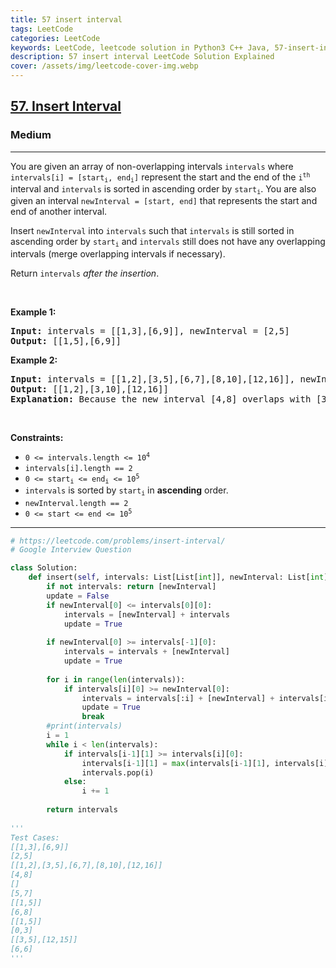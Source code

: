 ```yaml
---
title: 57 insert interval
tags: LeetCode
categories: LeetCode
keywords: LeetCode, leetcode solution in Python3 C++ Java, 57-insert-interval solution
description: 57 insert interval LeetCode Solution Explained
cover: /assets/img/leetcode-cover-img.webp
---
```





<h2><a href="https://leetcode.com/problems/insert-interval/">57. Insert Interval</a></h2><h3>Medium</h3><hr><div><p>You are given an array of non-overlapping intervals <code>intervals</code> where <code>intervals[i] = [start<sub>i</sub>, end<sub>i</sub>]</code> represent the start and the end of the <code>i<sup>th</sup></code> interval and <code>intervals</code> is sorted in ascending order by <code>start<sub>i</sub></code>. You are also given an interval <code>newInterval = [start, end]</code> that represents the start and end of another interval.</p>

<p>Insert <code>newInterval</code> into <code>intervals</code> such that <code>intervals</code> is still sorted in ascending order by <code>start<sub>i</sub></code> and <code>intervals</code> still does not have any overlapping intervals (merge overlapping intervals if necessary).</p>

<p>Return <code>intervals</code><em> after the insertion</em>.</p>

<p>&nbsp;</p>
<p><strong>Example 1:</strong></p>

<pre><strong>Input:</strong> intervals = [[1,3],[6,9]], newInterval = [2,5]
<strong>Output:</strong> [[1,5],[6,9]]
</pre>

<p><strong>Example 2:</strong></p>

<pre><strong>Input:</strong> intervals = [[1,2],[3,5],[6,7],[8,10],[12,16]], newInterval = [4,8]
<strong>Output:</strong> [[1,2],[3,10],[12,16]]
<strong>Explanation:</strong> Because the new interval [4,8] overlaps with [3,5],[6,7],[8,10].
</pre>

<p>&nbsp;</p>
<p><strong>Constraints:</strong></p>

<ul>
	<li><code>0 &lt;= intervals.length &lt;= 10<sup>4</sup></code></li>
	<li><code>intervals[i].length == 2</code></li>
	<li><code>0 &lt;= start<sub>i</sub> &lt;= end<sub>i</sub> &lt;= 10<sup>5</sup></code></li>
	<li><code>intervals</code> is sorted by <code>start<sub>i</sub></code> in <strong>ascending</strong> order.</li>
	<li><code>newInterval.length == 2</code></li>
	<li><code>0 &lt;= start &lt;= end &lt;= 10<sup>5</sup></code></li>
</ul>
</div>

---




```python
# https://leetcode.com/problems/insert-interval/
# Google Interview Question

class Solution:
    def insert(self, intervals: List[List[int]], newInterval: List[int]) -> List[List[int]]:
        if not intervals: return [newInterval]
        update = False
        if newInterval[0] <= intervals[0][0]:
            intervals = [newInterval] + intervals
            update = True
        
        if newInterval[0] >= intervals[-1][0]:
            intervals = intervals + [newInterval]
            update = True
        
        for i in range(len(intervals)):
            if intervals[i][0] >= newInterval[0]:
                intervals = intervals[:i] + [newInterval] + intervals[i:] 
                update = True
                break
        #print(intervals)
        i = 1
        while i < len(intervals):
            if intervals[i-1][1] >= intervals[i][0]:
                intervals[i-1][1] = max(intervals[i-1][1], intervals[i][1])
                intervals.pop(i)
            else:
                i += 1
        
        return intervals
                
'''
Test Cases:
[[1,3],[6,9]]
[2,5]
[[1,2],[3,5],[6,7],[8,10],[12,16]]
[4,8]
[]
[5,7]
[[1,5]]
[6,8]
[[1,5]]
[0,3]
[[3,5],[12,15]]
[6,6]
'''      
```
